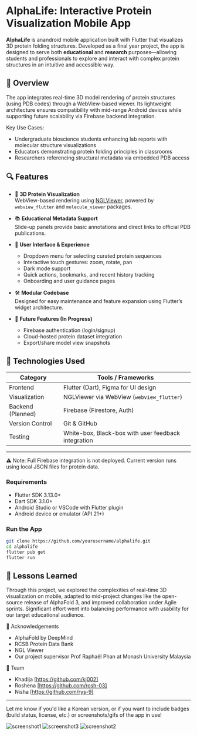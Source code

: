 # AlphaLife: Interactive Protein Visualization Mobile App

**AlphaLife** is anandroid mobile application built with Flutter that visualizes 3D protein folding structures. Developed as a final year project, the app is designed to serve both **educational** and **research** purposes—allowing students and professionals to explore and interact with complex protein structures in an intuitive and accessible way.

## 📱 Overview

The app integrates real-time 3D model rendering of protein structures (using PDB codes) through a WebView-based viewer. Its lightweight architecture ensures compatibility with mid-range Android devices while supporting future scalability via Firebase backend integration.

Key Use Cases:
- Undergraduate bioscience students enhancing lab reports with molecular structure visualizations
- Educators demonstrating protein folding principles in classrooms
- Researchers referencing structural metadata via embedded PDB access

## 🔍 Features

- 🔬 **3D Protein Visualization**  
  WebView-based rendering using [NGLViewer](https://nglviewer.org/), powered by `webview_flutter` and `molecule_viewer` packages.

- 📚 **Educational Metadata Support**  
  Slide-up panels provide basic annotations and direct links to official PDB publications.

- 🧭 **User Interface & Experience**  
  - Dropdown menu for selecting curated protein sequences  
  - Interactive touch gestures: zoom, rotate, pan  
  - Dark mode support  
  - Quick actions, bookmarks, and recent history tracking  
  - Onboarding and user guidance pages

- 🛠 **Modular Codebase**  
  Designed for easy maintenance and feature expansion using Flutter’s widget architecture.

- 🔐 **Future Features (In Progress)**  
  - Firebase authentication (login/signup)  
  - Cloud-hosted protein dataset integration  
  - Export/share model view snapshots

## 🧪 Technologies Used

| Category         | Tools / Frameworks                                  |
|------------------|------------------------------------------------------|
| Frontend         | Flutter (Dart), Figma for UI design                  |
| Visualization    | NGLViewer via WebView (`webview_flutter`)            |
| Backend (Planned)| Firebase (Firestore, Auth)                          |
| Version Control  | Git & GitHub                                         |
| Testing          | White-box, Black-box with user feedback integration  |

---
⚠️ Note: Full Firebase integration is not deployed. Current version runs using local JSON files for protein data.

### Requirements
- Flutter SDK 3.13.0+
- Dart SDK 3.1.0+
- Android Studio or VSCode with Flutter plugin
- Android device or emulator (API 21+)

### Run the App
```bash
git clone https://github.com/yourusername/alphalife.git
cd alphalife
flutter pub get
flutter run
```

## 🧠 Lessons Learned
Through this project, we explored the complexities of real-time 3D visualization on mobile, adapted to mid-project changes like the open-source release of AlphaFold 3, and improved collaboration under Agile sprints. Significant effort went into balancing performance with usability for our target educational audience.

🤝 Acknowledgements

- AlphaFold by DeepMind
- RCSB Protein Data Bank
- NGL Viewer
- Our project supervisor Prof Raphaël Phan at Monash University Malaysia

🙋 Team
- Khadija [https://github.com/kj002]
- Roshena [https://github.com/rosh-03]
- Nisha [https://github.com/rys-9]


---

Let me know if you'd like a Korean version, or if you want to include badges (build status, license, etc.) or screenshots/gifs of the app in use!

![screenshot1](https://github.com/user-attachments/assets/658a8fd2-fb28-4679-bd6a-9e4f35c27fbf)
![screenshot3](https://github.com/user-attachments/assets/cc6cabde-0c9f-4318-82f2-11951fe3ea2b)
![screenshot2](https://github.com/user-attachments/assets/816856c0-536f-45c4-afd6-0ccd49023477)


